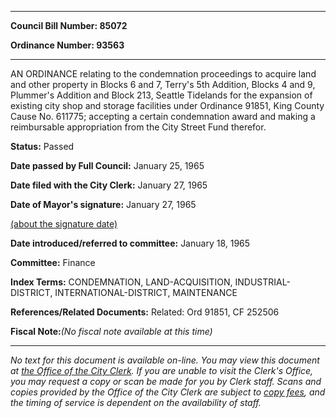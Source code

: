 

********

**Council Bill Number: 85072**
   
**Ordinance Number: 93563**
********

 AN ORDINANCE relating to the condemnation proceedings to acquire land and other property in Blocks 6 and 7, Terry's 5th Addition, Blocks 4 and 9, Plummer's Addition and Block 213, Seattle Tidelands for the expansion of existing city shop and storage facilities under Ordinance 91851, King County Cause No. 611775; accepting a certain condemnation award and making a reimbursable appropriation from the City Street Fund therefor.

**Status:** Passed
   
**Date passed by Full Council:** January 25, 1965
   
**Date filed with the City Clerk:** January 27, 1965
   
**Date of Mayor's signature:** January 27, 1965
   
[(about the signature date)](/~public/approvaldate.htm)
   
   
   
**Date introduced/referred to committee:** January 18, 1965
   
**Committee:** Finance
   
   
**Index Terms:** CONDEMNATION, LAND-ACQUISITION, INDUSTRIAL-DISTRICT, INTERNATIONAL-DISTRICT, MAINTENANCE

**References/Related Documents:** Related: Ord 91851, CF 252506

**Fiscal Note:**_(No fiscal note available at this time)_
********

_No text for this document is available on-line. You may view this document at [the Office of the City Clerk](http://www.seattle.gov/leg/clerk/contactUs.htm). If you are unable to visit the Clerk's Office, you may request a copy or scan be made for you by Clerk staff. Scans and copies provided by the Office of the City Clerk are subject to [copy fees](http://clerk.seattle.gov/~public/clerkfees.htm), and the timing of service is dependent on the availability of staff._

